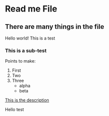 # Read me File

## There are many things in the file

Hello world! This is a test

### This is a sub-test

Points to make:
1. First
2. Two
3. Three
    - alpha
    - beta

[This is the description](www.google.ca)

Hello test
